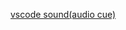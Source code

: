 [vscode sound(audio cue)](https://superuser.com/questions/1418419/how-to-stop-macos-from-making-bell-sound-on-moving-line-down-in-visual-studio-co)
